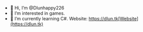 - 👋 Hi, I’m @Dlunhappy226
- 👀 I’m interested in games.
- 🌱 I’m currently learning C#.
Website: https://dlun.tk[Website](https://dlun.tk)

<!---
Dlunhappy226/Dlunhappy226 is a ✨ special ✨ repository because its `README.md` (this file) appears on your GitHub profile.
You can click the Preview link to take a look at your changes.
--->
